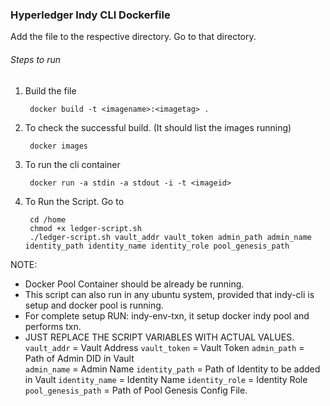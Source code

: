 ### Hyperledger Indy CLI Dockerfile

Add the file to the respective directory. Go to that directory.
###### Steps to run
1. Build the file
                    
        docker build -t <imagename>:<imagetag> .
2. To check the successful build. (It should list the images running)

        docker images
3. To run the cli container

        docker run -a stdin -a stdout -i -t <imageid>
4. To Run the Script. Go to
	    
        cd /home
		chmod +x ledger-script.sh
		./ledger-script.sh vault_addr vault_token admin_path admin_name identity_path identity_name identity_role pool_genesis_path

NOTE: 
* Docker Pool Container should be already be running.
* This script can also run in any ubuntu system, provided that indy-cli is setup and docker pool is running.
* For complete setup RUN: indy-env-txn, it setup docker indy pool and performs txn.
* JUST REPLACE THE SCRIPT VARIABLES WITH ACTUAL VALUES.
    `vault_addr` = Vault Address 
	`vault_token` = Vault Token 
	`admin_path` = Path of Admin DID in Vault  
	`admin_name` = Admin Name 
	`identity_path` = Path of Identity to be added in Vault
	`identity_name` = Identity Name 
	`identity_role` = Identity Role
	`pool_genesis_path` = Path of Pool Genesis Config File.
